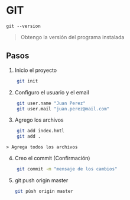 # GIT

    git --version

> Obtengo la versión del programa instalada

## Pasos
1. Inicio el proyecto

``` bash
    git init
```
2. Configuro el usuario y el email
``` bash
    git user.name "Juan Perez"
    git user.mail "juan.perez@mail.com"
```
3. Agrego los archivos
``` bash
    git add index.hmtl
    git add . 
```
    > Agrega todos los archivos 
4. Creo el commit (Confirmación)
``` bash
    git commit -m "mensaje de los cambios"
```
5. git push origin master

   ``` bash
   git púsh origin master
``` bash
